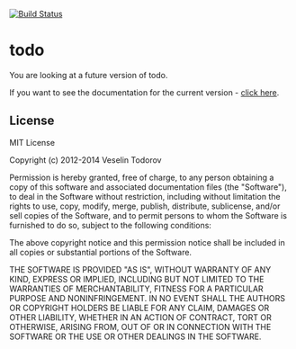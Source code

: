 [![Build Status](https://secure.travis-ci.org/vesln/todo.png)](http://travis-ci.org/vesln/todo)

# todo

You are looking at a future version of todo.

If you want to see the documentation for the current version - [click here](https://github.com/vesln/todo/tree/0.0.3).

## License

MIT License

Copyright (c) 2012-2014 Veselin Todorov

Permission is hereby granted, free of charge, to any person obtaining a copy of
this software and associated documentation files (the "Software"), to deal in
the Software without restriction, including without limitation the rights to
use, copy, modify, merge, publish, distribute, sublicense, and/or sell copies
of the Software, and to permit persons to whom the Software is furnished to do
so, subject to the following conditions:

The above copyright notice and this permission notice shall be included in all
copies or substantial portions of the Software.

THE SOFTWARE IS PROVIDED "AS IS", WITHOUT WARRANTY OF ANY KIND, EXPRESS OR
IMPLIED, INCLUDING BUT NOT LIMITED TO THE WARRANTIES OF MERCHANTABILITY,
FITNESS FOR A PARTICULAR PURPOSE AND NONINFRINGEMENT. IN NO EVENT SHALL THE
AUTHORS OR COPYRIGHT HOLDERS BE LIABLE FOR ANY CLAIM, DAMAGES OR OTHER
LIABILITY, WHETHER IN AN ACTION OF CONTRACT, TORT OR OTHERWISE, ARISING FROM,
OUT OF OR IN CONNECTION WITH THE SOFTWARE OR THE USE OR OTHER DEALINGS IN THE
SOFTWARE.
